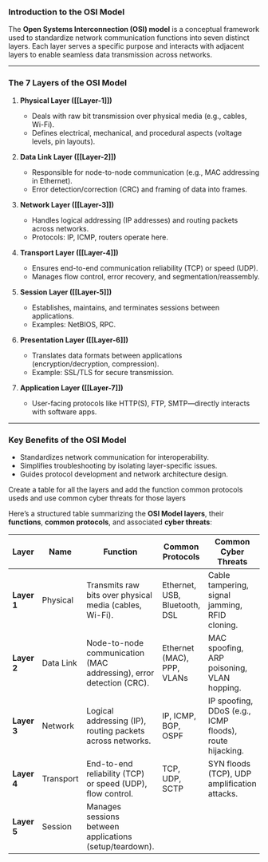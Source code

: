  

### **Introduction to the OSI Model**  

The **Open Systems Interconnection (OSI) model** is a conceptual framework used to standardize network communication functions into seven distinct layers. Each layer serves a specific purpose and interacts with adjacent layers to enable seamless data transmission across networks.

---

### **The 7 Layers of the OSI Model**  

1. **Physical Layer ([[Layer-1]])**  
   - Deals with raw bit transmission over physical media (e.g., cables, Wi-Fi).  
   - Defines electrical, mechanical, and procedural aspects (voltage levels, pin layouts).  

1. **Data Link Layer ([[Layer-2]])**  
   - Responsible for node-to-node communication (e.g., MAC addressing in Ethernet).  
   - Error detection/correction (CRC) and framing of data into frames.  

1. **Network Layer ([[Layer-3]])**  
   - Handles logical addressing (IP addresses) and routing packets across networks.  
   - Protocols: IP, ICMP, routers operate here.  

1. **Transport Layer ([[Layer-4]])**  
   - Ensures end-to-end communication reliability (TCP) or speed (UDP).  
   - Manages flow control, error recovery, and segmentation/reassembly.  

1. **Session Layer ([[Layer-5]])**  
   - Establishes, maintains, and terminates sessions between applications.  
   - Examples: NetBIOS, RPC.  

1. **Presentation Layer ([[Layer-6]])**  
   - Translates data formats between applications (encryption/decryption, compression).  
   - Example: SSL/TLS for secure transmission.  

1. **Application Layer ([[Layer-7]])**  
   - User-facing protocols like HTTP(S), FTP, SMTP—directly interacts with software apps.  

---

### **Key Benefits of the OSI Model**  
- Standardizes network communication for interoperability.  
- Simplifies troubleshooting by isolating layer-specific issues.  
- Guides protocol development and network architecture design.

Create a table for all the layers and add the function common protocols useds and use common cyber threats for those layers


Here’s a structured table summarizing the **OSI Model layers**, their **functions**, **common protocols**, and associated **cyber threats**:  

| **Layer**         | **Name**           | **Function**                                                                 | **Common Protocols**                     | **Common Cyber Threats**                                                                 |
|-------------------|--------------------|-----------------------------------------------------------------------------|------------------------------------------|-----------------------------------------------------------------------------------------|
| **Layer 1**       | Physical           | Transmits raw bits over physical media (cables, Wi-Fi).                     | Ethernet, USB, Bluetooth, DSL           | Cable tampering, signal jamming, RFID cloning.                                          |
| **Layer 2**       | Data Link          | Node-to-node communication (MAC addressing), error detection (CRC).         | Ethernet (MAC), PPP, VLANs               | MAC spoofing, ARP poisoning, VLAN hopping.                                               |
| **Layer 3**       | Network            | Logical addressing (IP), routing packets across networks.                   | IP, ICMP, BGP, OSPF                      | IP spoofing, DDoS (e.g., ICMP floods), route hijacking.                                  |
| **Layer 4**       | Transport          | End-to-end reliability (TCP) or speed (UDP), flow control.                  | TCP, UDP, SCTP                           | SYN floods (TCP), UDP amplification attacks.                                             |
| **Layer 5**       | Session            | Manages sessions between applications (setup/teardown).                     |